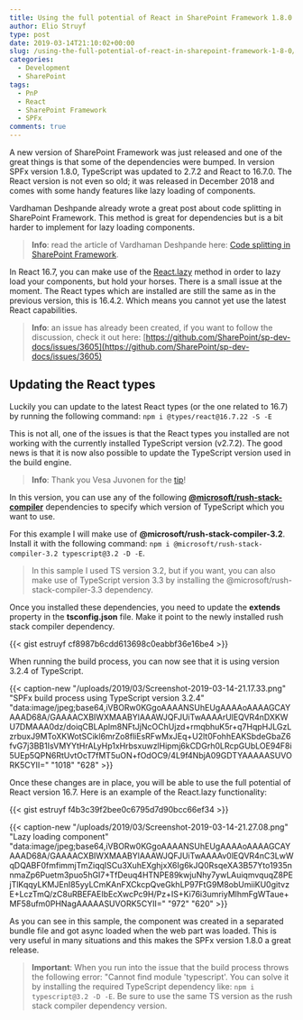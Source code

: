 ```yaml
---
title: Using the full potential of React in SharePoint Framework 1.8.0
author: Elio Struyf
type: post
date: 2019-03-14T21:10:02+00:00
slug: /using-the-full-potential-of-react-in-sharepoint-framework-1-8-0/
categories:
  - Development
  - SharePoint
tags:
  - PnP
  - React
  - SharePoint Framework
  - SPFx
comments: true
---
```


A new version of SharePoint Framework was just released and one of the great things is that some of the dependencies were bumped. In version SPFx version 1.8.0, TypeScript was updated to 2.7.2 and React to 16.7.0. The React version is not even so old; it was released in December 2018 and comes with some handy features like lazy loading of components.

Vardhaman Deshpande already wrote a great post about code splitting in SharePoint Framework. This method is great for dependencies but is a bit harder to implement for lazy loading components.

> **Info**: read the article of Vardhaman Deshpande here: [Code splitting in SharePoint Framework](https://www.vrdmn.com/2018/10/code-splitting-in-sharepoint-framework.html).

In React 16.7, you can make use of the [React.lazy](https://reactjs.org/docs/code-splitting.html) method in order to lazy load your components, but hold your horses. There is a small issue at the moment. The React types which are installed are still the same as in the previous version, this is 16.4.2. Which means you cannot yet use the latest React capabilities.  

> **Info**: an issue has already been created, if you want to follow the discussion, check it out here: [https://github.com/SharePoint/sp-dev-docs/issues/3605](https://github.com/SharePoint/sp-dev-docs/issues/3605)

## Updating the React types

Luckily you can update to the latest React types (or the one related to 16.7) by running the following command: `npm i @types/react@16.7.22 -S -E`

This is not all, one of the issues is that the React types you installed are not working with the currently installed TypeScript version (v2.7.2). The good news is that it is now also possible to update the TypeScript version used in the build engine.

> **Info**: Thank you Vesa Juvonen for the [tip](https://twitter.com/vesajuvonen/status/1106283047375327239)!

In this version, you can use any of the following [**@microsoft/rush-stack-compiler**](https://www.npmjs.com/search?q=%40microsoft%2Frush-stack-compiler) dependencies to specify which version of TypeScript which you want to use.  

For this example I will make use of **@microsoft/rush-stack-compiler-3.2**. Install it with the following command: `npm i @microsoft/rush-stack-compiler-3.2 typescript@3.2 -D -E`. 


> In this sample I used TS version 3.2, but if you want, you can also make use of TypeScript version 3.3 by installing the @microsoft/rush-stack-compiler-3.3 dependency.

Once you installed these dependencies, you need to update the **extends** property in the **tsconfig.json** file. Make it point to the newly installed rush stack compiler dependency.  

{{< gist estruyf cf8987b6cdd613698c0eabbf36e16be4 >}}

When running the build process, you can now see that it is using version 3.2.4 of TypeScript.

{{< caption-new "/uploads/2019/03/Screenshot-2019-03-14-21.17.33.png" "SPFx build process using TypeScript version 3.2.4"  "data:image/jpeg;base64,iVBORw0KGgoAAAANSUhEUgAAAAoAAAAGCAYAAAD68A/GAAAACXBIWXMAABYlAAAWJQFJUiTwAAAArUlEQVR4nDXKWU7DMAAA0dz/doiqCBLAplm8NFtJjNcOChUjzd+rmqbhuK5r+q7HqpHJLGzLzrbuxJ9MToXKWotSCikl6mrZo8fliEsRFwMxJEq+U2lt0FohhEAKSbdeGbaZ6fvG7j3BB1IsVMYYtHrALyHp1xHrbsxuwzlHipmj6kCDGrh0LRcpGUbLOE94F8i5UEp5QPN6RtUvtOcT7fMT5uON+fOdOC9/4L9f4NbjA09GDTYAAAAASUVORK5CYII=" "1018" "628" >}}

Once these changes are in place, you will be able to use the full potential of React version 16.7. Here is an example of the React.lazy functionality:  

{{< gist estruyf f4b3c39f2bee0c6795d7d90bcc66ef34 >}}

{{< caption-new "/uploads/2019/03/Screenshot-2019-03-14-21.27.08.png" "Lazy loading component"  "data:image/jpeg;base64,iVBORw0KGgoAAAANSUhEUgAAAAoAAAAGCAYAAAD68A/GAAAACXBIWXMAABYlAAAWJQFJUiTwAAAAv0lEQVR4nC3LwWqDQABF0fmfimmjTmZiqqISCu3XuhEXghjxX6Ig6kJQ0RsqeXA3B57Yto1935nnmaZp6Puetm3puo5hGI7+TfDeuq4HTNPE89kwjuNhy7ywLAuiqmvquqZ8PEjTlKqqyLKMJEnI85yyLCmKAnFXCkcpQveGkhLP97FtG9M8obUmiiKU0gitvzE+LczTmQ/zC8uRBEFAEIbEcXwcPc9H/Pz+IS+Ki76i3umriyMlhmFgWTaue+MF58ufm0PHNagAAAAASUVORK5CYII=" "972" "620" >}}

As you can see in this sample, the component was created in a separated bundle file and got async loaded when the web part was loaded. This is very useful in many situations and this makes the SPFx version 1.8.0 a great release.

> **Important**: When you run into the issue that the build process throws the following error: "Cannot find module 'typescript'. You can solve it by installing the required TypeScript dependency like: `npm i typescript@3.2 -D -E`. Be sure to use the same TS version as the rush  stack compiler dependency version.